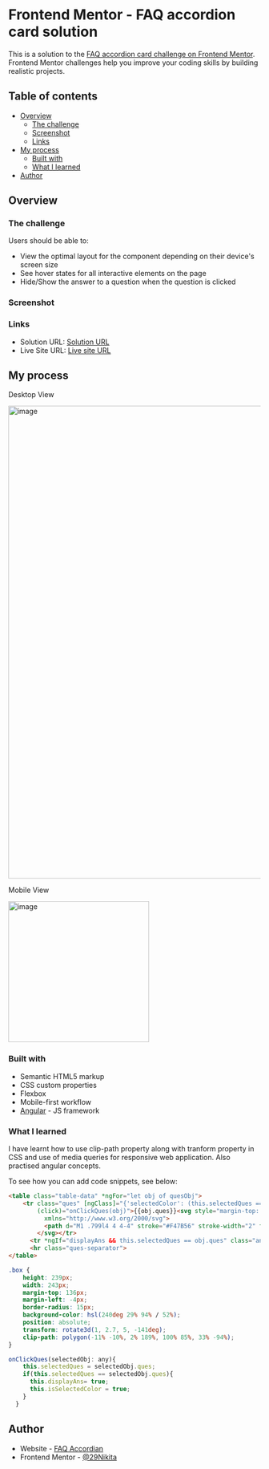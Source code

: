 # Frontend Mentor - FAQ accordion card solution

This is a solution to the [FAQ accordion card challenge on Frontend Mentor](https://www.frontendmentor.io/challenges/faq-accordion-card-XlyjD0Oam). Frontend Mentor challenges help you improve your coding skills by building realistic projects. 

## Table of contents

- [Overview](#overview)
  - [The challenge](#the-challenge)
  - [Screenshot](#screenshot)
  - [Links](#links)
- [My process](#my-process)
  - [Built with](#built-with)
  - [What I learned](#what-i-learned)
- [Author](#author)

## Overview

### The challenge

Users should be able to:

- View the optimal layout for the component depending on their device's screen size
- See hover states for all interactive elements on the page
- Hide/Show the answer to a question when the question is clicked

### Screenshot


### Links

- Solution URL: [Solution URL](https://github.com/29nikita/faq-accordion)
- Live Site URL: [Live site URL](https://your-live-site-url.com)

## My process

Desktop View

<img width="943" alt="image" src="https://user-images.githubusercontent.com/71252906/223413905-6d289510-cd5b-400e-b169-80b4fd64375d.png">

Mobile View

<img width="281" alt="image" src="https://user-images.githubusercontent.com/71252906/223413820-f5951072-9b5e-453f-82dd-25c16127a34a.png">

### Built with

- Semantic HTML5 markup
- CSS custom properties
- Flexbox
- Mobile-first workflow
- [Angular](https://angular.io/) - JS framework


### What I learned

I have learnt how to use clip-path property along with tranform property in CSS and use of media queries for responsive web application. Also practised angular concepts.

To see how you can add code snippets, see below:

```html
<table class="table-data" *ngFor="let obj of quesObj">
    <tr class="ques" [ngClass]="{'selectedColor': (this.selectedQues == obj.ques) && isSelectedColor}"
        (click)="onClickQues(obj)">{{obj.ques}}<svg style="margin-top: 3px;" width="10" height="7"
          xmlns="http://www.w3.org/2000/svg">
          <path d="M1 .799l4 4 4-4" stroke="#F47B56" stroke-width="2" fill="none" fill-rule="evenodd" />
        </svg></tr>
      <tr *ngIf="displayAns && this.selectedQues == obj.ques" class="ans">{{obj.ans}}</tr>
      <hr class="ques-separator">
</table>
```
```css
.box {
    height: 239px;
    width: 243px;
    margin-top: 136px;
    margin-left: -4px;
    border-radius: 15px;
    background-color: hsl(240deg 29% 94% / 52%);
    position: absolute;
    transform: rotate3d(1, 2.7, 5, -141deg);
    clip-path: polygon(-11% -10%, 2% 189%, 100% 85%, 33% -94%);
}
```
```js
onClickQues(selectedObj: any){
    this.selectedQues = selectedObj.ques;
    if(this.selectedQues == selectedObj.ques){
      this.displayAns= true;
      this.isSelectedColor = true;
    }
  }
```

## Author

- Website - [FAQ Accordian](https://nikita-faq-accordian.netlify.app/)
- Frontend Mentor - [@29Nikita](https://www.frontendmentor.io/profile/29nikita)
